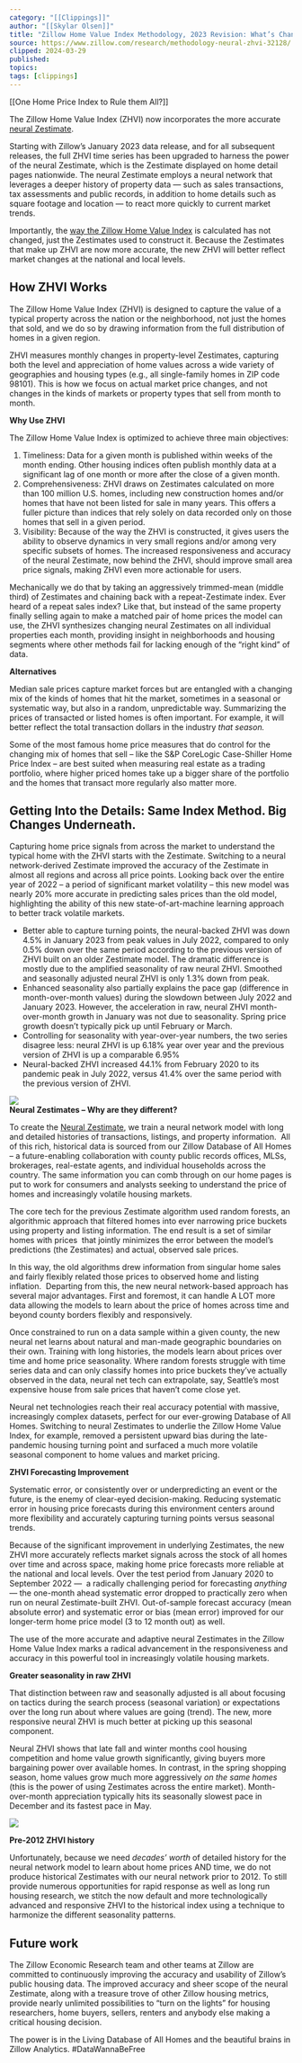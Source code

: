 ```yaml
---
category: "[[Clippings]]"
author: "[[Skylar Olsen]]"
title: "Zillow Home Value Index Methodology, 2023 Revision: What’s Changed?"
source: https://www.zillow.com/research/methodology-neural-zhvi-32128/
clipped: 2024-03-29
published: 
topics: 
tags: [clippings]
---
```


[[One Home Price Index to Rule them All?]]

The Zillow Home Value Index (ZHVI) now incorporates the more accurate [neural Zestimate](https://zillow.mediaroom.com/2021-06-15-Zillow-Launches-New-Neural-Zestimate,-Yielding-Major-Accuracy-Gains). 

Starting with Zillow’s January 2023 data release, and for all subsequent releases, the full ZHVI time series has been upgraded to harness the power of the neural Zestimate, which is the Zestimate displayed on home detail pages nationwide. The neural Zestimate employs a neural network that leverages a deeper history of property data — such as sales transactions, tax assessments and public records, in addition to home details such as square footage and location — to react more quickly to current market trends. 

Importantly, the [way the Zillow Home Value Index](https://www.zillow.com/research/zhvi-methodology-2019-deep-26226/) is calculated has not changed, just the Zestimates used to construct it. Because the Zestimates that make up ZHVI are now more accurate, the new ZHVI will better reflect market changes at the national and local levels.

## How ZHVI Works

The Zillow Home Value Index (ZHVI) is designed to capture the value of a typical property across the nation or the neighborhood, not just the homes that sold, and we do so by drawing information from the full distribution of homes in a given region. 

ZHVI measures monthly changes in property-level Zestimates, capturing both the level and appreciation of home values across a wide variety of geographies and housing types (e.g., all single-family homes in ZIP code 98101). This is how we focus on actual market price changes, and not changes in the kinds of markets or property types that sell from month to month. 

**Why Use ZHVI**

The Zillow Home Value Index is optimized to achieve three main objectives:

1.  Timeliness: Data for a given month is published within weeks of the month ending. Other housing indices often publish monthly data at a significant lag of one month or more after the close of a given month. 
2.  Comprehensiveness: ZHVI draws on Zestimates calculated on more than 100 million U.S. homes, including new construction homes and/or homes that have not been listed for sale in many years. This offers a fuller picture than indices that rely solely on data recorded only on those homes that sell in a given period.
3.  Visibility: Because of the way the ZHVI is constructed, it gives users the ability to observe dynamics in very small regions and/or among very specific subsets of homes. The increased responsiveness and accuracy of the neural Zestimate, now behind the ZHVI, should improve small area price signals, making ZHVI even more actionable for users.

Mechanically we do that by taking an aggressively trimmed-mean (middle third) of Zestimates and chaining back with a repeat-Zestimate index. Ever heard of a repeat sales index? Like that, but instead of the same property finally selling again to make a matched pair of home prices the model can use, the ZHVI synthesizes changing neural Zestimates on all individual properties each month, providing insight in neighborhoods and housing segments where other methods fail for lacking enough of the “right kind” of data.

**Alternatives**

Median sale prices capture market forces but are entangled with a changing mix of the kinds of homes that hit the market, sometimes in a seasonal or systematic way, but also in a random, unpredictable way. Summarizing the prices of transacted or listed homes is often important. For example, it will better reflect the total transaction dollars in the industry *that season.*

Some of the most famous home price measures that do control for the changing mix of homes that sell – like the S&P CoreLogic Case-Shiller Home Price Index – are best suited when measuring real estate as a trading portfolio, where higher priced homes take up a bigger share of the portfolio and the homes that transact more regularly also matter more.

## Getting Into the Details: Same Index Method. Big Changes Underneath.

Capturing home price signals from across the market to understand the typical home with the ZHVI starts with the Zestimate. Switching to a neural network-derived Zestimate improved the accuracy of the Zestimate in almost all regions and across all price points. Looking back over the entire year of 2022 – a period of significant market volatility – this new model was nearly 20% more accurate in predicting sales prices than the old model, highlighting the ability of this new state-of-art-machine learning approach to better track volatile markets.

-   Better able to capture turning points, the neural-backed ZHVI was down 4.5% in January 2023 from peak values in July 2022, compared to only 0.5% down over the same period according to the previous version of ZHVI built on an older Zestimate model. The dramatic difference is mostly due to the amplified seasonality of raw neural ZHVI. Smoothed and seasonally adjusted neural ZHVI is only 1.3% down from peak. 
-   Enhanced seasonality also partially explains the pace gap (difference in month-over-month values) during the slowdown between July 2022 and January 2023. However, the acceleration in raw, neural ZHVI month-over-month growth in January was not due to seasonality. Spring price growth doesn’t typically pick up until February or March. 
-   Controlling for seasonality with year-over-year numbers, the two series disagree less: neural ZHVI is up 6.18% year over year and the previous version of ZHVI is up a comparable 6.95%
-   Neural-backed ZHVI increased 44.1% from February 2020 to its pandemic peak in July 2022, versus 41.4% over the same period with the previous version of ZHVI. 

![](https://www.zillowstatic.com/bedrock/app/uploads/sites/37/2023/02/neural-vs-old.png)  
**Neural Zestimates – Why are they different?**

To create the [Neural Zestimate](https://zillow.mediaroom.com/2021-06-15-Zillow-Launches-New-Neural-Zestimate,-Yielding-Major-Accuracy-Gains), we train a neural network model with long and detailed histories of transactions, listings, and property information.  All of this rich, historical data is sourced from our Zillow Database of All Homes – a future-enabling collaboration with county public records offices, MLSs, brokerages, real-estate agents, and individual households across the country. The same information you can comb through on our home pages is put to work for consumers and analysts seeking to understand the price of homes and increasingly volatile housing markets.

The core tech for the previous Zestimate algorithm used random forests, an algorithmic approach that filtered homes into ever narrowing price buckets using property and listing information. The end result is a set of similar homes with prices  that jointly minimizes the error between the model’s predictions (the Zestimates) and actual, observed sale prices.

In this way, the old algorithms drew information from singular home sales and fairly flexibly related those prices to observed home and listing inflation.  Departing from this, the new neural network-based approach has several major advantages. First and foremost, it can handle A LOT more data allowing the models to learn about the price of homes across time and beyond county borders flexibly and responsively.

Once constrained to run on a data sample within a given county, the new neural net learns about natural and man-made geographic boundaries on their own. Training with long histories, the models learn about prices over time and home price seasonality. Where random forests struggle with time series data and can only classify homes into price buckets they’ve actually observed in the data, neural net tech can extrapolate, say, Seattle’s most expensive house from sale prices that haven’t come close yet.

Neural net technologies reach their real accuracy potential with massive, increasingly complex datasets, perfect for our ever-growing Database of All Homes. Switching to neural Zestimates to underlie the Zillow Home Value Index, for example, removed a persistent upward bias during the late-pandemic housing turning point and surfaced a much more volatile seasonal component to home values and market pricing. 

**ZHVI Forecasting Improvement**

Systematic error, or consistently over or underpredicting an event or the future, is the enemy of clear-eyed decision-making. Reducing systematic error in housing price forecasts during this environment centers around more flexibility and accurately capturing turning points versus seasonal trends. 

Because of the significant improvement in underlying Zestimates, the new ZHVI more accurately reflects market signals across the stock of all homes over time and across space, making home price forecasts more reliable at the national and local levels. Over the test period from January 2020 to September 2022 —  a radically challenging period for forecasting *anything* — the one-month ahead systematic error dropped to practically zero when run on neural Zestimate-built ZHVI. Out-of-sample forecast accuracy (mean absolute error) and systematic error or bias (mean error) improved for our longer-term home price model (3 to 12 month out) as well.

The use of the more accurate and adaptive neural Zestimates in the Zillow Home Value Index marks a radical advancement in the responsiveness and accuracy in this powerful tool in increasingly volatile housing markets. 

**Greater seasonality in raw ZHVI**

That distinction between raw and seasonally adjusted is all about focusing on tactics during the search process (seasonal variation) or expectations over the long run about where values are going (trend). The new, more responsive neural ZHVI is much better at picking up this seasonal component.

Neural ZHVI shows that late fall and winter months cool housing competition and home value growth significantly, giving buyers more bargaining power over available homes. In contrast, in the spring shopping season, home values grow much more aggressively *on the same homes* (this is the power of using Zestimates across the entire market). Month-over-month appreciation typically hits its seasonally slowest pace in December and its fastest pace in May. 

![](https://www.zillowstatic.com/bedrock/app/uploads/sites/37/2023/02/neuralVold-MOM.png)

**Pre-2012 ZHVI history**

Unfortunately, because we need *decades’ worth* of detailed history for the neural network model to learn about home prices AND time, we do not produce historical Zestimates with our neural network prior to 2012. To still provide numerous opportunities for rapid response as well as long run housing research, we stitch the now default and more technologically advanced and responsive ZHVI to the historical index using a technique to harmonize the different seasonality patterns.

## Future work

 The Zillow Economic Research team and other teams at Zillow are committed to continuously improving the accuracy and usability of Zillow’s public housing data. The improved accuracy and sheer scope of the neural Zestimate, along with a treasure trove of other Zillow housing metrics, provide nearly unlimited possibilities to “turn on the lights” for housing researchers, home buyers, sellers, renters and anybody else making a critical housing decision. 

The power is in the Living Database of All Homes and the beautiful brains in Zillow Analytics. #DataWannaBeFree